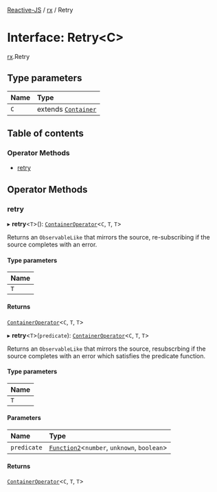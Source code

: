 [Reactive-JS](../README.md) / [rx](../modules/rx.md) / Retry

# Interface: Retry<C\>

[rx](../modules/rx.md).Retry

## Type parameters

| Name | Type |
| :------ | :------ |
| `C` | extends [`Container`](containers.Container.md) |

## Table of contents

### Operator Methods

- [retry](rx.Retry.md#retry)

## Operator Methods

### retry

▸ **retry**<`T`\>(): [`ContainerOperator`](../modules/containers.md#containeroperator)<`C`, `T`, `T`\>

Returns an `ObservableLike` that mirrors the source, re-subscribing
if the source completes with an error.

#### Type parameters

| Name |
| :------ |
| `T` |

#### Returns

[`ContainerOperator`](../modules/containers.md#containeroperator)<`C`, `T`, `T`\>

▸ **retry**<`T`\>(`predicate`): [`ContainerOperator`](../modules/containers.md#containeroperator)<`C`, `T`, `T`\>

Returns an `ObservableLike` that mirrors the source, resubscrbing
if the source completes with an error which satisfies the predicate function.

#### Type parameters

| Name |
| :------ |
| `T` |

#### Parameters

| Name | Type |
| :------ | :------ |
| `predicate` | [`Function2`](../modules/functions.md#function2)<`number`, `unknown`, `boolean`\> |

#### Returns

[`ContainerOperator`](../modules/containers.md#containeroperator)<`C`, `T`, `T`\>
